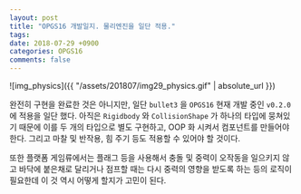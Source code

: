 ```yaml
---
layout: post
title: "OPGS16 개발일지. 물리엔진을 일단 적용."
tags: 
date: 2018-07-29 +0900
categories: OPGS16
comments: false
---
```

<script type="text/javascript"
    src="http://cdn.mathjax.org/mathjax/latest/MathJax.js?config=TeX-AMS-MML_HTMLorMML">
</script>

![img_physics]({{ "/assets/201807/img29_physics.gif" | absolute_url }})

완전히 구현을 완료한 것은 아니지만, 일단 `bullet3` 을 `OPGS16` 현재 개발 중인 `v0.2.0` 에 적용을 일단 했다. 아직은 `Rigidbody` 와 `CollisionShape` 가 하나의 타입에 뭉쳐있기 때문에 이를 두 개의 타입으로 별도 구현하고, OOP 화 시켜서 컴포넌트를 만들어야 한다. 그리고 마찰 및 반작용, 힘 주기 등도 적용할 수 있어야 할 것이다.

또한 플랫폼 게임류에서는 플래그 등을 사용해서 충돌 및 중력이 오작동을 일으키지 않고 바닥에 붙은채로 달리거나 점프할 때는 다시 중력의 영향을 받도록 하는 등의 로직이 필요한데 이 것 역시 어떻게 할지가 고민이 된다.